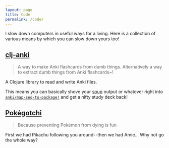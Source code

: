 ```yaml
---
layout: page
title: Code
permalink: /code/
---
```


I slow down computers in useful ways for a living. Here is a
collection of various means by which you can slow down yours too!

## [clj-anki](https://github.com/Archenoth/clj-anki)
> A way to make Anki flashcards from dumb things. Alternatively a way
> to extract dumb things from Anki flashcards~!

A Clojure library to read and write Anki files.

This means you can basically shove
your [soup](https://github.com/mfornos/clojure-soup) output or
whatever right into [`anki/map-seq-to-package!`](https://github.com/Archenoth/clj-anki/blob/master/doc/intro.md#writing) and get a nifty study
deck back!

## [Pokégotchi](https://github.com/Archenoth/Pokegotchi)
> Because preventing Pokémon from dying is fun

First we had Pikachu following you around--then we had Amie... Why not
go the whole way?
